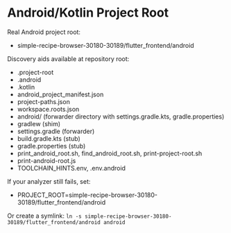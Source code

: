 # Android/Kotlin Project Root

Real Android project root:
- simple-recipe-browser-30180-30189/flutter_frontend/android

Discovery aids available at repository root:
- .project-root
- .android
- .kotlin
- android_project_manifest.json
- project-paths.json
- workspace.roots.json
- android/ (forwarder directory with settings.gradle.kts, gradle.properties)
- gradlew (shim)
- settings.gradle (forwarder)
- build.gradle.kts (stub)
- gradle.properties (stub)
- print_android_root.sh, find_android_root.sh, print-project-root.sh
- print-android-root.js
- TOOLCHAIN_HINTS.env, .env.android

If your analyzer still fails, set:
- PROJECT_ROOT=simple-recipe-browser-30180-30189/flutter_frontend/android

Or create a symlink: `ln -s simple-recipe-browser-30180-30189/flutter_frontend/android android`
